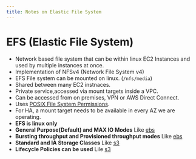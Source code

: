 ```yaml
---
title: Notes on Elastic File System
---
```


# EFS (Elastic File System)
- Network based file system that can be within linux EC2 Instances and used by multiple instances at once.
- Implementation of NFSv4 (Network File System v4)
- EFS File system can be mounted on linux. (`/nfs/media`)
- Shared between many EC2 instnaces.
- Private service,accessed via mount targets inside a VPC.
- Can be accessed from on premises, VPN or AWS Direct Connect. 
- Uses [POSIX File System Permissions](https://en.wikipedia.org/wiki/File_system_permissions).
- For HA, a mount target needs to be available in every AZ we are operating.
- **EFS is linux only**
- **General Purpose(Default) and MAX IO Modes** Like [ebs](./ec2.md#volumetypes)
- **Bursting throughput and Provisioned throughput modes** Like [ebs](./ec2.md#volumetypes)
- **Standard and IA Storage Classes** Like [s3](./s3.md#s3objectstorageclasses)
- **Lifecycle Policies can be used** Lile [s3](./s3.md#s3lifecycle) 